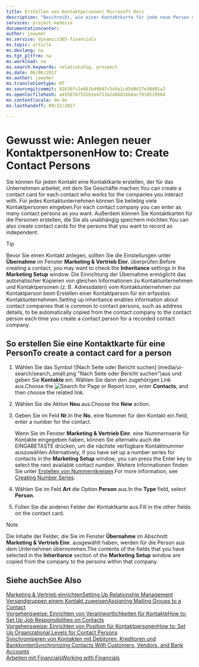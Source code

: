 ```yaml
---
title: Erstellen von Kontaktpersonen| Microsoft Docs
description: "Beschreibt, wie einer Kontaktkarte für jede neue Person oder potentielle neuen Kunden erstellt wird, mit dem Sie eine Geschäftsbeziehung haben."
services: project-madeira
documentationcenter: 
author: jswymer
ms.service: dynamics365-financials
ms.topic: article
ms.devlang: na
ms.tgt_pltfrm: na
ms.workload: na
ms.search.keywords: relationship, prospect
ms.date: 06/06/2017
ms.author: jswymer
ms.translationtype: HT
ms.sourcegitcommit: 81636fc2e661bd9b07c54da1cd5d0d27e30d01a2
ms.openlocfilehash: a4558787532b1e4713a2a0681bb8acf910519504
ms.contentlocale: de-de
ms.lasthandoff: 09/22/2017

---
```

# <a name="how-to-create-contact-persons"></a><span data-ttu-id="4e6d2-103">Gewusst wie: Anlegen neuer Kontaktpersonen</span><span class="sxs-lookup"><span data-stu-id="4e6d2-103">How to: Create Contact Persons</span></span>
<span data-ttu-id="4e6d2-104">Sie können für jeden Kontakt eine Kontaktkarte erstellen, der für das Unternehmen arbeitet, mit dem Sie Geschäfte machen.</span><span class="sxs-lookup"><span data-stu-id="4e6d2-104">You can create a contact card for each contact who works for the companies you interact with.</span></span> <span data-ttu-id="4e6d2-105">Für jedes Kontaktunternehmen können Sie beliebig viele Kontaktpersonen eingeben.</span><span class="sxs-lookup"><span data-stu-id="4e6d2-105">For each contact company you can enter as many contact persons as you want.</span></span> <span data-ttu-id="4e6d2-106">Außerdem können Sie Kontaktkarten für die Personen erstellen, die Sie als unabhängig speichern möchten.</span><span class="sxs-lookup"><span data-stu-id="4e6d2-106">You can also create contact cards for the persons that you want to record as independent.</span></span>

> [!TIP]  
>   <span data-ttu-id="4e6d2-107">Bevor Sie einen Kontakt anlegen, sollten Sie die Einstellungen unter **Übernahme** im Fenster **Marketing & Vertrieb Einr.** überprüfen.</span><span class="sxs-lookup"><span data-stu-id="4e6d2-107">Before creating a contact, you may want to check the **Inheritance** settings in the **Marketing Setup** window.</span></span> <span data-ttu-id="4e6d2-108">Die Einrichtung der Übernahme ermöglicht das automatischer Kopieren von gleichen Informationen zu Kontaktunternehmen und Kontaktpersonen (z. B. Adressdaten) vom Kontaktunternehmen zur Kontaktperson beim Erstellen einer Kontaktperson für ein erfasstes Kontaktunternehmen.</span><span class="sxs-lookup"><span data-stu-id="4e6d2-108">Setting up inheritance enables information about contact companies that is common to contact persons, such as address details, to be automatically copied from the contact company to the contact person each time you create a contact person for a recorded contact company.</span></span>

## <a name="to-create-a-contact-card-for-a-person"></a><span data-ttu-id="4e6d2-109">So erstellen Sie eine Kontaktkarte für eine Person</span><span class="sxs-lookup"><span data-stu-id="4e6d2-109">To create a contact card for a person</span></span>
1. <span data-ttu-id="4e6d2-110">Wählen Sie das Symbol ![Nach Seite oder Bericht suchen] (media/ui-search/search_small.png "Nach Seite oder Bericht suchen")aus und geben Sie **Kontakte** ein. Wählen Sie dann den zugehörigen Link aus.</span><span class="sxs-lookup"><span data-stu-id="4e6d2-110">Choose the ![Search for Page or Report](media/ui-search/search_small.png "Search for Page or Report icon") icon, enter **Contacts**, and then choose the related link.</span></span>
2. <span data-ttu-id="4e6d2-111">Wählen Sie die Aktion **Neu** aus.</span><span class="sxs-lookup"><span data-stu-id="4e6d2-111">Choose the **New** action.</span></span>
3. <span data-ttu-id="4e6d2-112">Geben Sie im Feld **Nr.**</span><span class="sxs-lookup"><span data-stu-id="4e6d2-112">In the **No.**</span></span> <span data-ttu-id="4e6d2-113">eine Nummer für den Kontakt ein.</span><span class="sxs-lookup"><span data-stu-id="4e6d2-113">field, enter a number for the contact.</span></span>

    <span data-ttu-id="4e6d2-114">Wenn Sie im Fenster **Marketing & Vertrieb Einr.** eine Nummernserie für Kontakte eingegeben haben, können Sie alternativ auch die EINGABETASTE drücken, um die nächste verfügbare Kontaktnummer auszuwählen.</span><span class="sxs-lookup"><span data-stu-id="4e6d2-114">Alternatively, if you have set up a number series for contacts in the **Marketing Setup** window, you can press the Enter key to select the next available contact number.</span></span> <span data-ttu-id="4e6d2-115">Weitere Informationen finden Sie unter [Erstellen von Nummernkreisen](ui-create-number-series.md).</span><span class="sxs-lookup"><span data-stu-id="4e6d2-115">For more information, see [Creating Number Series](ui-create-number-series.md).</span></span>
4. <span data-ttu-id="4e6d2-116">Wählen Sie im Feld **Art** die Option **Person** aus.</span><span class="sxs-lookup"><span data-stu-id="4e6d2-116">In the **Type** field, select **Person**.</span></span>
5. <span data-ttu-id="4e6d2-117">Füllen Sie die anderen Felder der Kontaktkarte aus.</span><span class="sxs-lookup"><span data-stu-id="4e6d2-117">Fill in the other fields on the contact card.</span></span>

> [!NOTE]  
>   <span data-ttu-id="4e6d2-118">Die Inhalte der Felder, die Sie im Fenster **Übernahme** im Abschnitt **Marketing & Vertrieb Einr.** ausgewählt haben, werden für die Person aus dem Unternehmen übernommen.</span><span class="sxs-lookup"><span data-stu-id="4e6d2-118">The contents of the fields that you have selected in the **Inheritance** section of the **Marketing Setup** window are copied from the company to the persons within that company.</span></span>

## <a name="see-also"></a><span data-ttu-id="4e6d2-119">Siehe auch</span><span class="sxs-lookup"><span data-stu-id="4e6d2-119">See Also</span></span>
[<span data-ttu-id="4e6d2-120">Marketing & Vertrieb einrichten</span><span class="sxs-lookup"><span data-stu-id="4e6d2-120">Setting Up Relationship Management</span></span>](marketing-setup-marketing.md)  
[<span data-ttu-id="4e6d2-121">Versandgruppen einem Kontakt zuweisen</span><span class="sxs-lookup"><span data-stu-id="4e6d2-121">Assigning Mailing Groups to a Contact</span></span>](marketing-mailing-groups.md#AssignMailGroupContact)  
[<span data-ttu-id="4e6d2-122">Vorgehensweise: Einrichten von Verantwortlichkeiten für Kontakte</span><span class="sxs-lookup"><span data-stu-id="4e6d2-122">How to: Set Up Job Responsibilities on Contacts</span></span>](marketing-job-responsibilities.md)  
[<span data-ttu-id="4e6d2-123">Vorgehensweise: Einrichten von Position für Kontaktpersonen</span><span class="sxs-lookup"><span data-stu-id="4e6d2-123">How to: Set Up Organizational Levels for Contact Persons</span></span>](marketing-organizational-levels.md)  
[<span data-ttu-id="4e6d2-124">Synchronisieren von Kontakten mit Debitoren, Kreditoren und Bankkonten</span><span class="sxs-lookup"><span data-stu-id="4e6d2-124">Synchronizing Contacts With Customers, Vendors, and Bank Accounts</span></span>](marketing-synchronize-contacts-customers-vendors-bank-accounts.md)  
[<span data-ttu-id="4e6d2-125">Arbeiten mit Financials</span><span class="sxs-lookup"><span data-stu-id="4e6d2-125">Working with Financials</span></span>](ui-work-product.md)  

